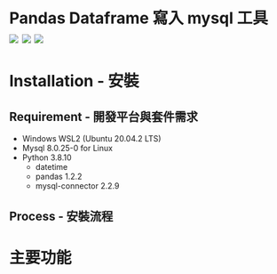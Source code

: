 Pandas Dataframe 寫入 mysql 工具  
![](https://img.shields.io/badge/python-3.8-blue) ![](https://img.shields.io/badge/MySQL-8.0.25--0%20LTS-orange) ![](https://img.shields.io/badge/Ubuntu-20.04.2%20LTS-orange)
===============================

# Installation - 安裝
## Requirement - 開發平台與套件需求

* Windows WSL2 (Ubuntu 20.04.2 LTS)
* Mysql 8.0.25-0 for Linux
* Python 3.8.10
  * datetime 
  * pandas 1.2.2
  * mysql-connector 2.2.9

## Process - 安裝流程

# 主要功能
